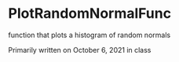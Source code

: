 # PlotRandomNormalFunc
function that plots a histogram of random normals


Primarily written on October 6, 2021 in class
